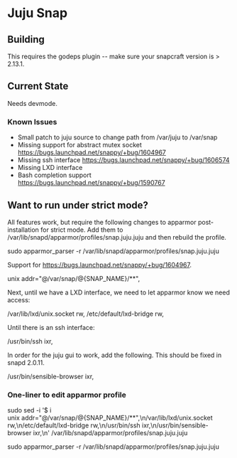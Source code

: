 # Juju Snap

## Building
This requires the godeps plugin -- make sure your snapcraft version is > 2.13.1.

## Current State
Needs devmode.
### Known Issues
 * Small patch to juju source to change path from /var/juju to /var/snap
 * Missing support for abstract mutex socket https://bugs.launchpad.net/snappy/+bug/1604967
 * Missing ssh interface https://bugs.launchpad.net/snappy/+bug/1606574
 * Missing LXD interface
 * Bash completion support https://bugs.launchpad.net/snappy/+bug/1590767

## Want to run under strict mode?
All features work, but require the following changes to apparmor post-installation for strict mode.
Add them to /var/lib/snapd/apparmor/profiles/snap.juju.juju and then rebuild the profile.

sudo apparmor_parser -r /var/lib/snapd/apparmor/profiles/snap.juju.juju

Support for https://bugs.launchpad.net/snappy/+bug/1604967.

unix addr="@/var/snap/@{SNAP_NAME}/**",

Next, until we have a LXD interface, we need to let apparmor know we need access:

  /var/lib/lxd/unix.socket rw,
  /etc/default/lxd-bridge rw,

Until there is an ssh interface:

/usr/bin/ssh ixr,

In order for the juju gui to work, add the following. This should be fixed in snapd 2.0.11.

/usr/bin/sensible-browser ixr,

### One-liner to edit apparmor profile
sudo sed -i '$ i\
unix addr="@/var/snap/@{SNAP_NAME}/**",\n/var/lib/lxd/unix.socket rw,\n/etc/default/lxd-bridge rw,\n/usr/bin/ssh ixr,\n/usr/bin/sensible-browser ixr,\n' /var/lib/snapd/apparmor/profiles/snap.juju.juju

sudo apparmor_parser -r /var/lib/snapd/apparmor/profiles/snap.juju.juju
